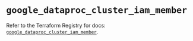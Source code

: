 # `google_dataproc_cluster_iam_member`

Refer to the Terraform Registry for docs: [`google_dataproc_cluster_iam_member`](https://registry.terraform.io/providers/hashicorp/google-beta/5.25.0/docs/resources/google_dataproc_cluster_iam_member).
